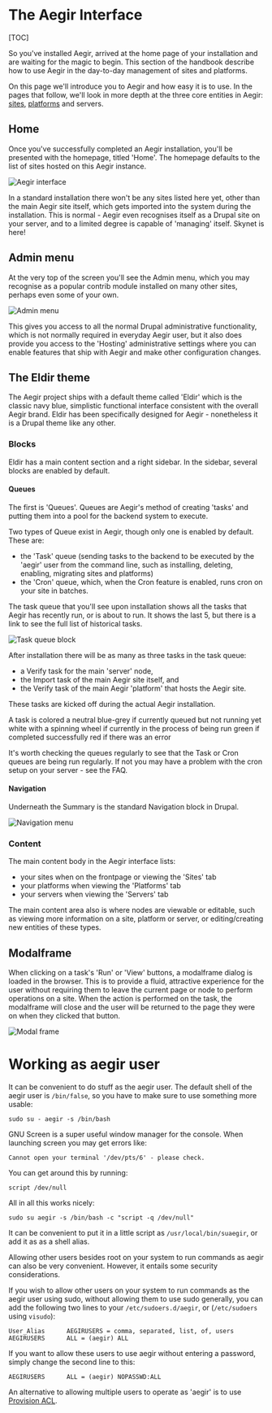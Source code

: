 The Aegir Interface
===================

[TOC]

So you've installed Aegir, arrived at the home page of your installation and are waiting for the magic to begin. This section of the handbook describe how to use Aegir in the day-to-day management of sites and platforms.

On this page we'll introduce you to Aegir and how easy it is to use. In the pages that follow, we'll look in more depth at the three core entities in Aegir: [sites](/usage/sites), [platforms](/usage/platforms) and servers.

Home
----

Once you've successfully completed an Aegir installation, you'll be presented with the homepage, titled 'Home'. The homepage defaults to the list of sites hosted on this Aegir instance.

![Aegir interface](/_images/ui-intro.png)

In a standard installation there won't be any sites listed here yet, other than the main Aegir site itself, which gets imported into the system during the installation. This is normal - Aegir even recognises itself as a Drupal site on your server, and to a limited degree is capable of 'managing' itself. Skynet is here!


Admin menu
----------

At the very top of the screen you'll see the Admin menu, which you may recognise as a popular contrib module installed on many other sites, perhaps even some of your own.

![Admin menu](/_images/admin-menu.png)

This gives you access to all the normal Drupal administrative functionality, which is not normally required in everyday Aegir user, but it also does provide you access to the 'Hosting' administrative settings where you can enable features that ship with Aegir and make other configuration changes.


The Eldir theme
---------------

The Aegir project ships with a default theme called 'Eldir' which is the classic navy blue, simplistic functional interface consistent with the overall Aegir brand. Eldir has been specifically designed for Aegir - nonetheless it is a Drupal theme like any other.

### Blocks

Eldir has a main content section and a right sidebar. In the sidebar, several
blocks are enabled by default.

#### Queues

The first is 'Queues'. Queues are Aegir's method of creating 'tasks' and putting them into a pool for the backend system to execute.

Two types of Queue exist in Aegir, though only one is enabled by default. These are:

* the 'Task' queue (sending tasks to the backend to be executed by the 'aegir' user from the command line, such as installing, deleting, enabling, migrating sites and platforms)
* the 'Cron' queue, which, when the Cron feature is enabled, runs cron on your site in batches.

The task queue that you'll see upon installation shows all the tasks that Aegir has recently run, or is about to run. It shows the last 5, but there is a link to see the full list of historical tasks.

![Task queue block](/_images/task-queue-block.png)

After installation there will be as many as three tasks in the task queue:

* a Verify task for the main 'server' node,
* the Import task of the main Aegir site itself, and
* the Verify task of the main Aegir 'platform' that hosts the Aegir site.

These tasks are kicked off during the actual Aegir installation.

A task is colored a neutral blue-grey if currently queued but not running yet white with a spinning wheel if currently in the process of being run green if completed successfully red if there was an error

It's worth checking the queues regularly to see that the Task or Cron queues are being run regularly. If not you may have a problem with the cron setup on your server - see the FAQ.

#### Navigation

Underneath the Summary is the standard Navigation block in Drupal.

![Navigation menu](/_images/navigation-block.png)

### Content

The main content body in the Aegir interface lists:

* your sites when on the frontpage or viewing the 'Sites' tab
* your platforms when viewing the 'Platforms' tab
* your servers when viewing the 'Servers' tab

The main content area also is where nodes are viewable or editable, such as viewing more information on a site, platform or server, or editing/creating new entities of these types.


Modalframe
----------

When clicking on a task's 'Run' or 'View' buttons, a modalframe dialog is loaded in the browser. This is to provide a fluid, attractive experience for the user without requiring them to leave the current page or node to perform operations on a site. When the action is performed on the task, the modalframe will close and the user will be returned to the page they were on when they clicked that button.

![Modal frame](/_images/modal-frame.png)


Working as aegir user
=====================

It can be convenient to do stuff as the aegir user. The default shell of the aegir user is `/bin/false`, so you have to make sure to use something more usable:

    sudo su - aegir -s /bin/bash

GNU Screen is a super useful window manager for the console. When launching screen you may get errors like:

    Cannot open your terminal '/dev/pts/6' - please check.

You can get around this by running:

    script /dev/null

All in all this works nicely:

    sudo su aegir -s /bin/bash -c "script -q /dev/null"

It can be convenient to put it in a little script as `/usr/local/bin/suaegir`, or add it as as a shell alias.

Allowing other users besides root on your system to run commands as aegir can also be very convenient. However, it entails some security considerations.

If you wish to allow other users on your system to run commands as the aegir user using sudo, without allowing them to use sudo generally, you can add the following two lines to your `/etc/sudoers.d/aegir`, or (`/etc/sudoers` using `visudo`):

    User_Alias      AEGIRUSERS = comma, separated, list, of, users
    AEGIRUSERS      ALL = (aegir) ALL

If you want to allow these users to use aegir without entering a password, simply change the second line to this:

    AEGIRUSERS      ALL = (aegir) NOPASSWD:ALL

An alternative to allowing multiple users to operate as 'aegir' is to use [Provision ACL](/usage/advanced/provisionacl/).
